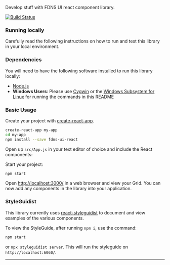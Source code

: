 Develop stuff with FDNS UI react component library. 

[![Build Status](https://travis-ci.org/CDCgov/fdns-ui-react.svg?branch=master)](https://travis-ci.org/CDCgov/fdns-ui-react)

### Running locally
Carefully read the following instructions on how to run and test this library in your local environment.

### Dependencies 
You will need to have the following software installed to run this library locally:

- [Node.js](https://nodejs.org/en/)
- **Windows Users**: Please use [Cygwin](https://www.cygwin.com/) or the [Windows Subsystem for Linux](https://docs.microsoft.com/en-us/windows/wsl/install-win10) for running the commands in this README

### Basic Usage
Create your project with [create-react-app](https://github.com/facebookincubator/create-react-app).

```sh
create-react-app my-app
cd my-app
npm install --save fdns-ui-react
```

Open up `src/App.js` in your text editor of choice and include the React components:

Start your project:

```sh
npm start
```

Open [http://localhost:3000/](http://localhost:3000/) in a web browser and view your Grid. You can now add any components in the library into your application.

### StyleGuidist
This library currently uses [react-styleguidist](https://github.com/styleguidist/react-styleguidist) to document and view examples of the various components.

To view the StyleGuide, after running `npm i`, use the command:

```sh
npm start
```

or `npx styleguidist server`. This will run the styleguide on `http://localhost:6060/`.
_________________
